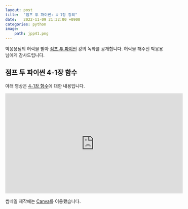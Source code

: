```yaml
---
layout: post
title:  "점프 투 파이썬: 4-1장 강의"
date:   2022-11-09 21:32:00 +0900
categories: python
image:
    path: jpp41.png
---
```


박응용님의 허락을 받아 [점프 투 파이썬](https://wikidocs.net/book/1) 강의 녹화를 공개합니다.
허락을 해주신 박응용님에게 감사드립니다.

## 점프 투 파이썬 4-1장 함수

아래 영상은 [4-1장 함수](https://wikidocs.net/24)에 대한 내용입니다.

<iframe width="560" height="315" src="https://www.youtube.com/embed/0b7xo33cfa4" title="YouTube video player" frameborder="0" allow="accelerometer; autoplay; clipboard-write; encrypted-media; gyroscope; picture-in-picture" allowfullscreen></iframe>

썸네일 제작에는 [Canva](https://www.canva.com/)를 이용했습니다.